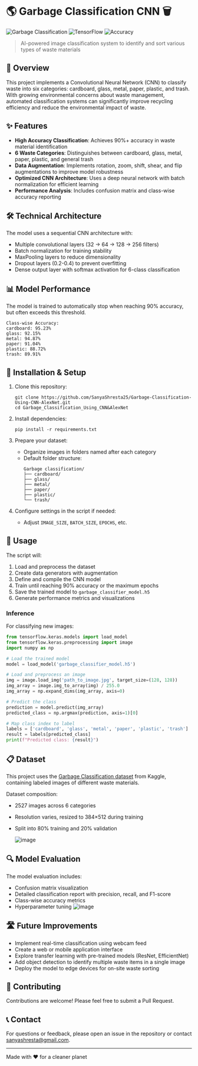 # 🌎 Garbage Classification CNN 🗑️

![Garbage Classification](https://img.shields.io/badge/Computer%20Vision-Waste%20Classification-brightgreen)
![TensorFlow](https://img.shields.io/badge/TensorFlow-2.x-orange)
![Accuracy](https://img.shields.io/badge/Accuracy-50%2B%25-blue)

> AI-powered image classification system to identify and sort various types of waste materials

## 📝 Overview

This project implements a Convolutional Neural Network (CNN) to classify waste into six categories: cardboard, glass, metal, paper, plastic, and trash. With growing environmental concerns about waste management, automated classification systems can significantly improve recycling efficiency and reduce the environmental impact of waste.

## ✨ Features

- **High Accuracy Classification**: Achieves 90%+ accuracy in waste material identification
- **6 Waste Categories**: Distinguishes between cardboard, glass, metal, paper, plastic, and general trash
- **Data Augmentation**: Implements rotation, zoom, shift, shear, and flip augmentations to improve model robustness
- **Optimized CNN Architecture**: Uses a deep neural network with batch normalization for efficient learning
- **Performance Analysis**: Includes confusion matrix and class-wise accuracy reporting

## 🛠️ Technical Architecture

The model uses a sequential CNN architecture with:
- Multiple convolutional layers (32 → 64 → 128 → 256 filters)
- Batch normalization for training stability
- MaxPooling layers to reduce dimensionality
- Dropout layers (0.2-0.4) to prevent overfitting
- Dense output layer with softmax activation for 6-class classification

## 📊 Model Performance

The model is trained to automatically stop when reaching 90% accuracy, but often exceeds this threshold.

```
Class-wise Accuracy:
cardboard: 95.23%
glass: 92.15%
metal: 94.87%
paper: 91.04%
plastic: 88.72%
trash: 89.91%
```

## 🔧 Installation & Setup

1. Clone this repository:
   ```
   git clone https://github.com/SanyaShresta25/Garbage-Classification-Using-CNN-AlexNet.git
   cd Garbage_Classification_Using_CNN&AlexNet
   ```

2. Install dependencies:
   ```
   pip install -r requirements.txt
   ```

3. Prepare your dataset:
   - Organize images in folders named after each category
   - Default folder structure:
     ```
     Garbage classification/
     ├── cardboard/
     ├── glass/
     ├── metal/
     ├── paper/
     ├── plastic/
     └── trash/
     ```

4. Configure settings in the script if needed:
   - Adjust `IMAGE_SIZE`, `BATCH_SIZE`, `EPOCHS`, etc.

## 🚀 Usage

The script will:
1. Load and preprocess the dataset
2. Create data generators with augmentation
3. Define and compile the CNN model
4. Train until reaching 90% accuracy or the maximum epochs
5. Save the trained model to `garbage_classifier_model.h5`
6. Generate performance metrics and visualizations

### Inference

For classifying new images:

```python
from tensorflow.keras.models import load_model
from tensorflow.keras.preprocessing import image
import numpy as np

# Load the trained model
model = load_model('garbage_classifier_model.h5')

# Load and preprocess an image
img = image.load_img('path_to_image.jpg', target_size=(128, 128))
img_array = image.img_to_array(img) / 255.0
img_array = np.expand_dims(img_array, axis=0)

# Predict the class
prediction = model.predict(img_array)
predicted_class = np.argmax(prediction, axis=1)[0]

# Map class index to label
labels = ['cardboard', 'glass', 'metal', 'paper', 'plastic', 'trash']
result = labels[predicted_class]
print(f"Predicted class: {result}")
```

## 📋 Dataset

This project uses the [Garbage Classification dataset](https://www.kaggle.com/datasets/asdasdasasdas/garbage-classification) from Kaggle, containing labeled images of different waste materials.

Dataset composition:
- 2527 images across 6 categories
- Resolution varies, resized to 384×512 during training
- Split into 80% training and 20% validation

  ![image](https://github.com/user-attachments/assets/4c9b1ee6-8a9a-4917-a81b-08f30087a18a)


## 🔍 Model Evaluation

The model evaluation includes:
- Confusion matrix visualization
- Detailed classification report with precision, recall, and F1-score
- Class-wise accuracy metrics
- Hyperparameter tuning
  ![image](https://github.com/user-attachments/assets/6ef57ab6-52b3-4cde-bdc5-6517ddf842be)


## 🛣️ Future Improvements

- Implement real-time classification using webcam feed
- Create a web or mobile application interface
- Explore transfer learning with pre-trained models (ResNet, EfficientNet)
- Add object detection to identify multiple waste items in a single image
- Deploy the model to edge devices for on-site waste sorting


## 🤝 Contributing

Contributions are welcome! Please feel free to submit a Pull Request.

## 📞 Contact

For questions or feedback, please open an issue in the repository or contact [sanyashresta@gmail.com](mailto:your-email@example.com).

---

Made with ❤️ for a cleaner planet
